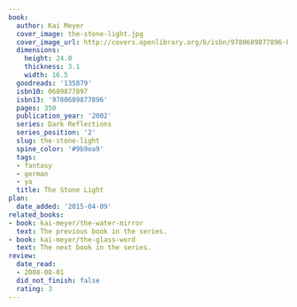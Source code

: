```yaml
---
book:
  author: Kai Meyer
  cover_image: the-stone-light.jpg
  cover_image_url: http://covers.openlibrary.org/b/isbn/9780689877896-L.jpg
  dimensions:
    height: 24.0
    thickness: 3.1
    width: 16.5
  goodreads: '135879'
  isbn10: 0689877897
  isbn13: '9780689877896'
  pages: 350
  publication_year: '2002'
  series: Dark Reflections
  series_position: '2'
  slug: the-stone-light
  spine_color: '#9b9ea9'
  tags:
  - fantasy
  - german
  - ya
  title: The Stone Light
plan:
  date_added: '2015-04-09'
related_books:
- book: kai-meyer/the-water-mirror
  text: The previous book in the series.
- book: kai-meyer/the-glass-word
  text: The next book in the series.
review:
  date_read:
  - 2008-08-01
  did_not_finish: false
  rating: 3
---
```

